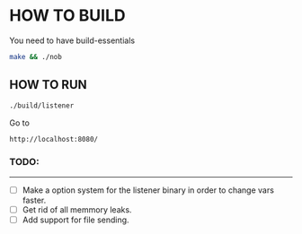 # HOW TO BUILD

You need to have build-essentials
```bash
make && ./nob
```

## HOW TO RUN
```bash
./build/listener
```
Go to
```sh
http://localhost:8080/
```

### TODO:
---
- [ ] Make a option system for the listener binary in order to change vars faster.
- [ ] Get rid of all memmory leaks.
- [ ] Add support for file sending.
